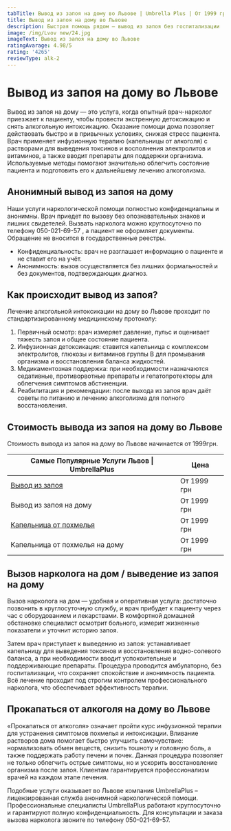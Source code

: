 ```yaml
---
tabTitle: Вывод из запоя на дому во Львове | Umbrella Plus | От 1999 грн
title: Вывод из запоя на дому во Львове
description: Быстрая помощь рядом — вывод из запоя без госпитализации
image: /img/Lvov new/24.jpg
imageText: Вывод из запоя на дому во Львове
ratingAvarage: 4.98/5
rating: '4265'
reviewType: alk-2
---
```


# Вывод из запоя на дому во Львове

Вывод из запоя на дому — это услуга, когда опытный врач-нарколог приезжает к пациенту, чтобы провести экстренную детоксикацию и снять алкогольную интоксикацию. Оказание помощи дома позволяет действовать быстро и в привычных условиях, снижая стресс пациента. Врач применяет инфузионную терапию (капельницы от алкоголя) с растворами для выведения токсинов и восполнения электролитов и витаминов, а также вводит препараты для поддержки организма. Используемые методы помогают значительно облегчить состояние пациента и подготовить его к дальнейшему лечению алкоголизма.

## Анонимный вывод из запоя на дому

Наши услуги наркологической помощи полностью конфиденциальны и анонимны. Врач приедет по вызову без опознавательных знаков и лишних свидетелей. Вызвать нарколога можно круглосуточно по телефону 050-021-69-57 , а пациент не оформляет документы. Обращение не вносится в государственные реестры.

* Конфиденциальность: врач не разглашает информацию о пациенте и не ставит его на учёт.
* Анонимность: вызов осуществляется без лишних формальностей и без документов, подтверждающих диагноз.

## Как происходит вывод из запоя?

Лечение алкогольной интоксикации на дому во Львове проходит по стандартизированному медицинскому протоколу:

1. Первичный осмотр: врач измеряет давление, пульс и оценивает тяжесть запоя и общее состояние пациента.
2. Инфузионная детоксикация: ставится капельница с комплексом электролитов, глюкозы и витаминов группы B для промывания организма и восстановления баланса жидкостей.
3. Медикаментозная поддержка: при необходимости назначаются седативные, противорвотные препараты и гепатопротекторы для облегчения симптомов абстиненции.
4. Реабилитация и рекомендации: после выхода из запоя врач даёт советы по питанию и лечению алкоголизма для полного восстановления.

## Стоимость вывода из запоя на дому во Львове

Стоимость вывода из запоя на дому во Львове начинается от 1999грн.

| Самые Популярные Услуги Львов \| UmbrellaPlus                                             | Цена        |
| ----------------------------------------------------------------------------------------- | ----------- |
| [Вывод из запоя](https://umbrella-plus.com.ua/lviv/vivod-iz-zapoia-lvov/)                 | От 1999 грн |
| Вывод из запоя на дому                                                                    | От 1999 грн |
| [Капельница от похмелья](https://umbrella-plus.com.ua/lviv/kapelnica_ot_alkogola_v-lvov/) | От 1999 грн |
| Капельница от похмелья на дому                                                            | От 1999 грн |

## Вызов нарколога на дом / выведение из запоя на дому

Вызов нарколога на дом — удобная и оперативная услуга: достаточно позвонить в круглосуточную службу, и врач прибудет к пациенту через час с оборудованием и лекарствами. В комфортной домашней обстановке специалист осмотрит больного, измерит жизненные показатели и уточнит историю запоя.

Затем врач приступает к выведению из запоя: устанавливает капельницу для выведения токсинов и восстановления водно-солевого баланса, а при необходимости вводит успокоительные и поддерживающие препараты. Процедура проводится амбулаторно, без госпитализации, что сохраняет спокойствие и анонимность пациента. Всё лечение проходит под строгим контролем профессионального нарколога, что обеспечивает эффективность терапии.

## Прокапаться от алкоголя на дому во Львове

«Прокапаться от алкоголя» означает пройти курс инфузионной терапии для устранения симптомов похмелья и интоксикации. Вливание растворов дома помогает быстро улучшить самочувствие: нормализовать обмен веществ, снизить тошноту и головную боль, а также поддержать работу печени и почек. Данная процедура позволяет не только облегчить острые симптомы, но и ускорить восстановление организма после запоя. Клиентам гарантируется профессионализм врачей на каждом этапе лечения.

Подобные услуги оказывает во Львове компания UmbrellaPlus – лицензированная служба анонимной наркологической помощи. Профессиональные специалисты UmbrellaPlus работают круглосуточно и гарантируют полную конфиденциальность. Для консультации и заказа вызова нарколога звоните по телефону 050-021-69-57.
